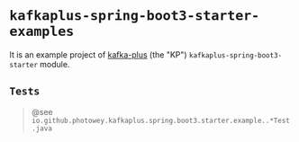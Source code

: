 # `kafkaplus-spring-boot3-starter-examples`
It is an example project of [kafka-plus](https://github.com/photowey/kafka-plus) (the "KP") `kafkaplus-spring-boot3-starter` module.

## `Tests`

> @see `io.github.photowey.kafkaplus.spring.boot3.starter.example..*Test.java`


